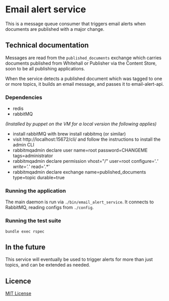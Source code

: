 # Email alert service

This is a message queue consumer that triggers email alerts when documents are published with a major change.

## Technical documentation

Messages are read from the `published_documents` exchange which carries documents
published from Whitehall or Publisher via the Content Store, soon to be all publishing applications.

When the service detects a published document which was tagged to one or more
topics, it builds an email message, and passes it to email-alert-api.

### Dependencies

- redis
- rabbitMQ

*(Installed by puppet on the VM for a local version the following applies)*
 * install rabbitMQ with brew install rabbitmq (or similar)
 * visit http://localhost:15672/cli/ and follow the instructions to install the admin CLI
  * rabbitmqadmin declare user name=root password=CHANGEME tags=administrator
  * rabbitmqadmin declare permission vhost="/" user=root configure='.*' write='.*' read='.*'
  * rabbitmqadmin declare exchange name=published_documents type=topic durable=true

### Running the application

The main daemon is run via `./bin/email_alert_service`.
It connects to RabbitMQ, reading configs from `./config`.

### Running the test suite

`bundle exec rspec`

## In the future

This service will eventually be used to trigger alerts for more than just topics,
and can be extended as needed.

## Licence

[MIT License](LICENCE)
